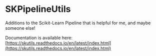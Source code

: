 # SKPipelineUtils
 Additions to the Scikit-Learn Pipeline that is helpful for me, and maybe someone else!

Documentation is available here: [https://skutils.readthedocs.io/en/latest/index.html](https://skutils.readthedocs.io/en/latest/index.html)
